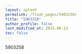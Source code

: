 ```yaml
---
layout: splash
permalink: /float_pages/5903258/
title: "5903258"
author_profile: false
last_modified_at: 2025-06-13
toc: false
---
```

 
5903258
